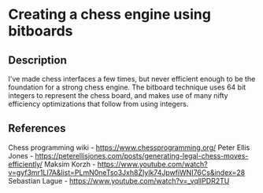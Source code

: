 # Creating a chess engine using bitboards

## Description

I've made chess interfaces a few times, but never efficient enough to be the foundation for a strong chess engine. 
The bitboard technique uses 64 bit integers to represent the chess board, and makes use of many nifty efficiency optimizations that follow
from using integers. 

## References
Chess programming wiki - https://www.chessprogramming.org/
Peter Ellis Jones - https://peterellisjones.com/posts/generating-legal-chess-moves-efficiently/
Maksim Korzh - https://www.youtube.com/watch?v=gyf3mr1LI7A&list=PLmN0neTso3Jxh8ZIylk74JpwfiWNI76Cs&index=28
Sebastian Lague - https://www.youtube.com/watch?v=_vqlIPDR2TU
